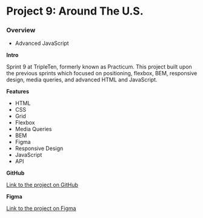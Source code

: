 # Project 9: Around The U.S.

### Overview

- Advanced JavaScript

**Intro**

Sprint 9 at TripleTen, formerly known as Practicum. This project built upon the previous sprints which focused on positioning, flexbox, BEM, responsive design, media queries, and advanced HTML and JavaScript.

**Features**

- HTML
- CSS
- Grid
- Flexbox
- Media Queries
- BEM
- Figma
- Responsive Design
- JavaScript
- API

**GitHub**

[Link to the project on GitHub](https://elleryhammond.github.io/se_project_aroundtheus/)

**Figma**

[Link to the project on Figma](https://www.figma.com/file/E5x6ib3osaUUNwLRRAsTDX/Sprint-9-%E2%80%94-Applied-JavaScript?type=design&mode=design)
